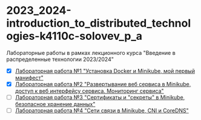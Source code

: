 # 2023_2024-introduction_to_distributed_technologies-k4110c-solovev_p_a
Лабораторные работы в рамках лекционного курса "Введение в распределенные технологии 2023/2024"

- [x] [Лабораторная работа №1 "Установка Docker и Minikube, мой первый манифест"](/lab1/lab1_report.md)
- [x] [Лабораторная работа №2 "Развертывание веб сервиса в Minikube, доступ к веб интерфейсу сервиса. Мониторинг сервиса"](/lab2/lab2_report.md)
- [ ] [Лабораторная работа №3 "Сертификаты и "секреты" в Minikube, безопасное хранение данных"](/lab3/lab3_report.md)
- [ ] [Лабораторная работа №4 "Сети связи в Minikube, CNI и CoreDNS"](/lab4/lab4_report.md)